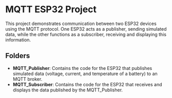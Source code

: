 # MQTT ESP32 Project
This project demonstrates communication between two ESP32 devices using the MQTT protocol. One ESP32 acts as a publisher, sending simulated data, while the other functions as a subscriber, receiving and displaying this information.

## Folders

- **MQTT_Publisher**: Contains the code for the ESP32 that publishes simulated data (voltage, current, and temperature of a battery) to an MQTT broker.
- **MQTT_Subscriber**: Contains the code for the ESP32 that receives and displays the data published by the MQTT_Publisher.
